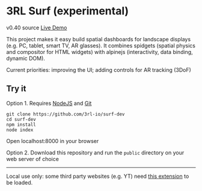 # 3RL Surf (experimental)

v0.40 source
[Live Demo](https://3rl.io/surf)

This project makes it easy build spatial dashboards for landscape displays (e.g. PC, tablet, smart TV, AR glasses). It combines spidgets (spatial physics and compositor for HTML widgets) with alpinejs (interactivity, data binding, dynamic DOM).

Current priorities: improving the UI; adding controls for AR tracking (3DoF)

## Try it

Option 1. Requires [NodeJS](https://nodejs.org/en/) and [Git](https://git-scm.com/)

```
git clone https://github.com/3rl-io/surf-dev
cd surf-dev
npm install
node index
```
Open localhost:8000 in your browser

Option 2. Download this repository and run the `public` directory on your web server of choice

--------

Local use only: some third party websites (e.g. YT) need [this extension](https://chromewebstore.google.com/detail/ignore-x-frame-headers/gleekbfjekiniecknbkamfmkohkpodhe) to be loaded.
